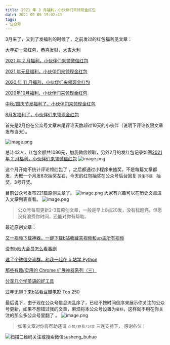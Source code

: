 ```yaml
---
title: 2021 年 3 月福利，小伙伴们来领现金红包
date: 2021-03-05 19:02:43
tags:
- 公众号
---
```

3月来了，又到了发福利的时候了，之前发过的红包福利见文章：

[大年初一领红包，恭喜发财，大吉大利](https://mp.weixin.qq.com/s/82LCzupXtgxv310xUlodBA)

[2021 年 2 月福利，小伙伴们来领微信红包](https://mp.weixin.qq.com/s/zYJTlm1tuSAYkSuSh0pxyQ)

[2021 年元旦福利，小伙伴们来领现金红包](https://mp.weixin.qq.com/s/XPpawfBGjNeRJlSlLNp43Q)

[2020 年 11 月福利，小伙伴们来领现金红包](https://mp.weixin.qq.com/s/IX-DmSWfjEa3rbvGKMvTJg)

[2020年10月福利，小伙伴们来领现金红包](https://mp.weixin.qq.com/s/tzT1_ft9OT68BX1InnZJiA)

[中秋/国庆节发福利了，小伙伴们来领现金红包](https://mp.weixin.qq.com/s/5G4JSV80a50yiD2GruXd5Q)

 [8月发福利了，小伙伴们来领现金红包](https://mp.weixin.qq.com/s/y7yBDjyII6B_oslMZCWSnQ) 


首先是2月份在公众号文章末尾评论天数超过10天的小伙伴（说明下评论仅限文章发布当天）。


![image.png](https://upload-images.jianshu.io/upload_images/23152173-5a9f7a60564b0954.png?imageMogr2/auto-orient/strip%7CimageView2/2/w/1240)

总计42人，红包金额共1086元，加我微信领取，另外2月的发红包记录如图[2021 年 2 月福利，小伙伴们来领微信红包](https://mp.weixin.qq.com/s/zYJTlm1tuSAYkSuSh0pxyQ)
![image.png](https://upload-images.jianshu.io/upload_images/23152173-b38a03619d4b0de5.png?imageMogr2/auto-orient/strip%7CimageView2/2/w/1240)

这个月开始不统计评论领红包了 ，之后都通过小程序来抽奖，不是每篇文章都发，大概一个月发8次抽奖左右，今天的红包抽奖在公众号后台回复 `苏生不惑 ` 抽奖，3号开奖。


目前公众号发布221篇原创文章了。
![image.png](https://upload-images.jianshu.io/upload_images/23152173-d712e09c791b9d70.png?imageMogr2/auto-orient/strip%7CimageView2/2/w/1240)
大家有兴趣可以在历史文章进入文章列表查看。
![image.png](https://upload-images.jianshu.io/upload_images/23152173-95edd24c218a7a85.png?imageMogr2/auto-orient/strip%7CimageView2/2/w/1240)

> 公众号每周更新2-3篇原创文章，一般是早上8点20发，没有标题党，但愿没有浪费你时间，还能对你有帮助。

最近原创文章：

[又一视频下载神器，一键下载b站收藏夹视频和up主所有视频](https://mp.weixin.qq.com/s/ROms3FieXuHTTkHclRQhEg)

[没有b站大会员怎么看番剧](https://mp.weixin.qq.com/s/Z_pk1b-Kg-UJKgBPmI_feA)

[建了个微信交流群，和我一起在 b 站学 Python](https://mp.weixin.qq.com/s/H30uEsRbMCqVuK3vL_Gwuw)

[那些有趣/实用的 Chrome 扩展神器系列（三）](https://mp.weixin.qq.com/s/ajUfdUAvxSj1uTHmSFG6ow)

[分享几个学英语的好工具](https://mp.weixin.qq.com/s/24bAV8O2nP5dSo-Hpix3Ig)

[过年无聊？来b站看豆瓣电影 Top 250](https://mp.weixin.qq.com/s/HrWi6_4h5LM1EHhZ4a3q3A)

最后说下，由于现在公众号信息流乱序了，已经不按时间倒序来展示你关注的公众号更新，如果不想错过我的文章，麻烦将本公众号设置为`星标`，这样就不用在你关注的那么多公众号里翻了 。
![image.png](https://upload-images.jianshu.io/upload_images/17817191-83ad87d68fc63092.png?imageMogr2/auto-orient/strip%7CimageView2/2/w/1240)

>  如果文章对你有帮助还请 `点赞/在看/分享` 三连支持下， 感谢各位！

![扫描二维码关注或搜索微信susheng_buhuo](https://upload-images.jianshu.io/upload_images/23152173-61c280d775baf3e6.png?imageMogr2/auto-orient/strip%7CimageView2/2/w/1240)
